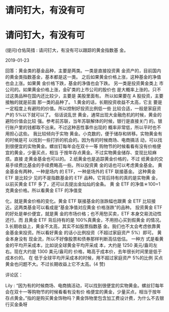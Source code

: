 # 请问钉大，有没有可

# 请问钉大，有没有可

(提问)仓佑简措 : 请问钉大，有没有可以跟踪的黄金指数基 金。

2019-01-23

回答：黄金类的基金品种，主要是两类。一类是直接投资黄 金资产的，目前国内的黄金类指数基金，基本都是这一类。 之后如果黄金价格上涨，这种基金的净值也会上涨。如果黄 金价格下跌，基金的净值也会下跌。 另一类是投资黄金类上 市公司的。如果黄金价格上涨，金矿类的上市公司的股价也 是大概率上涨的。只不过这类品种在国内还比较少，主要是 美股里面有。 所以如果要在 A 股投资，主要接触的就是前面 那一类的品种了。 1.黄金的话，长期投资收益不太高，它主 要是一定程度上有避险的价值。所以控制好投资比例低一些 比较合适，一般是家庭资产的 5%以下就可以了。 俗话说乱世 黄金，通常出现大金融危机的时候，黄金的避险价值会比较 强。参考前苏联，当年苏联解体的时候，银行是直接关门 的。银行账户里的钱都取不出来。不过这种恶性事件出现的 概率非常低，所以平时也不用担心这些。 我比较倾向于实物 黄金。小克数的，便于储存和转移。实物黄金有的时候是可 以找到一些打折的机会的。因为有的时候商场、电商搞活 动，可以找到很便宜的实物黄金。螺丝钉每年会在双十一等 购物节的时候看看有没有价格便宜的黄金，少量买点，相当 于按年存点黄金。不过实物黄金储存、变现比较麻烦。直接 走黄金基金也可以的。 2.纸黄金也是追踪黄金价格的，不过 纸黄金的交易手续费比基金的手续费略高一些。所以投资黄 金的话也可以考虑黄金基金。 黄金基金有两种，一种是场内 的 ETF，一种是场外的 ETF 联接基金。 这种黄金 ETF 是比较少 见的不是指数基金的 ETF 品种。它背后持有的真的是实物黄 金，以前买黄金 ETF 多了，还可以去提出金灿灿的金条。 黄 金 ETF 的净值＊100=1 克黄金价格。所以看黄金 ETF 的净值变

化，就是黄金价格的变化。黄金 ETF 联接基金的涨跌幅也跟黄 金 ETF 比较接近。这两类基金可以看成是“基金净值对应黄金 价格涨跌”的品种。 投资黄金 ETF 的好处是单价便宜，就是黄 金的市场价格；也不用愁买卖，ETF 本身交易流动性还行。而 且黄金 ETF 背后持有的是 100%真黄金，不用担心买到假黄金 的情况。 3.长期收益上，黄金不太高，其实不如股票指数基 金。我们也不太会考虑依靠黄金基金来投资。所以看好黄金 的话小比例投资（不超过家庭资产 5%）即可。 黄金本身没有 现金流，所以不好像股票和债券那样判断高估低估。 一种方 式是看黄金的平均开采成本，比如说全球黄金平均开采成 本，大约是 1250 美元/盎司左右。现在大约是 1300 美元/盎司的 价格，略高于成本价，去年很长时间里是低于成本价的。 在 低于全球平均开采成本的时候，用不超过家庭资产 5%的比例 买点黄金也问题不大。不过长期收益上它不太高。(4 赞)

评论区：

Lily : “因为有的时候商场、电商搞活动，可以找到很便宜的实物黄金。螺丝钉每年会在双十一等购物节的时候看看有没有价 格便宜的黄金，少量买点，相当于按年存点黄金。”指的是购买黄金饰物吗？黄金饰物里包含加工费设计费，为什么不去银 行买金条呀